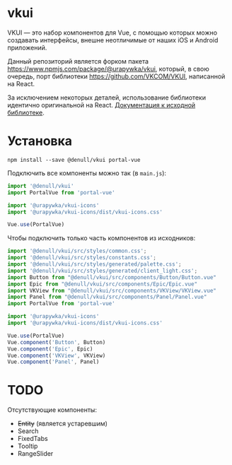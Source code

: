 # vkui

VKUI — это набор компонентов для Vue, с помощью которых можно создавать интерфейсы, внешне неотличимые от наших iOS и Android приложений.

Данный репозиторий является форком пакета https://www.npmjs.com/package/@urapywka/vkui, который, в свою очередь, порт библиотеки https://github.com/VKCOM/VKUI, написанной на React.

За исключением некоторых деталей, использование библиотеки идентично оригинальной на React. [Документация к исходной библиотеке](https://vkcom.github.io/vkui-styleguide/).

# Установка

```
npm install --save @denull/vkui portal-vue
```

Подключить все компоненты можно так (в `main.js`):
```js
import '@denull/vkui'
import PortalVue from 'portal-vue'

import '@urapywka/vkui-icons'
import '@urapywka/vkui-icons/dist/vkui-icons.css'

Vue.use(PortalVue)
```

Чтобы подключить только часть компонентов из исходников:
```js
import '@denull/vkui/src/styles/common.css';
import '@denull/vkui/src/styles/constants.css';
import '@denull/vkui/src/styles/generated/palette.css';
import '@denull/vkui/src/styles/generated/client_light.css';
import Button from "@denull/vkui/src/components/Button/Button.vue"
import Epic from "@denull/vkui/src/components/Epic/Epic.vue"
import VKView from "@denull/vkui/src/components/VKView/VKView.vue"
import Panel from "@denull/vkui/src/components/Panel/Panel.vue"
import PortalVue from 'portal-vue'

import '@urapywka/vkui-icons'
import '@urapywka/vkui-icons/dist/vkui-icons.css'

Vue.use(PortalVue)
Vue.component('Button', Button)
Vue.component('Epic', Epic)
Vue.component('VKView', VKView)
Vue.component('Panel', Panel)
```


# TODO

Отсутствующие компоненты:

* ~~Entity~~ (является устаревшим)
* Search
* FixedTabs
* Tooltip
* RangeSlider
